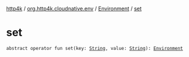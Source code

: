 [http4k](../../index.md) / [org.http4k.cloudnative.env](../index.md) / [Environment](index.md) / [set](./set.md)

# set

`abstract operator fun set(key: `[`String`](https://kotlinlang.org/api/latest/jvm/stdlib/kotlin/-string/index.html)`, value: `[`String`](https://kotlinlang.org/api/latest/jvm/stdlib/kotlin/-string/index.html)`): `[`Environment`](index.md)